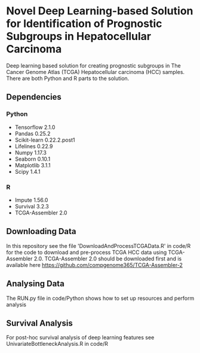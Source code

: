 # Novel Deep Learning-based Solution for Identification of Prognostic Subgroups in Hepatocellular Carcinoma

Deep learning based solution for creating prognostic subgroups in The Cancer Genome Atlas (TCGA) Hepatocellular carcinoma (HCC) samples. There are both Python and R parts to the solution.  

## Dependencies 

### Python

* Tensorflow 2.1.0
* Pandas 0.25.2
* Scikit-learn 0.22.2.post1
* Lifelines 0.22.9
* Numpy 1.17.3
* Seaborn 0.10.1
* Matplotlib 3.1.1
* Scipy 1.4.1

### R

* Impute 1.56.0
* Survival 3.2.3
* TCGA-Assembler 2.0

## Downloading Data

In this repository see the file 'DownloadAndProcessTCGAData.R' in code/R for the code to download and pre-process TCGA HCC data using TCGA-Assembler 2.0. TCGA-Assembler 2.0 should be downloaded first and is available here https://github.com/compgenome365/TCGA-Assembler-2

## Analysing Data

The RUN.py file in code/Python shows how to set up resources and perform analysis

## Survival Analysis

For post-hoc survival analysis of deep learning features see UnivariateBottleneckAnalysis.R in code/R
